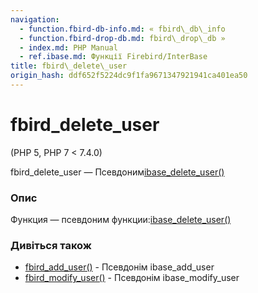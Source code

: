 ```yaml
---
navigation:
  - function.fbird-db-info.md: « fbird\_db\_info
  - function.fbird-drop-db.md: fbird\_drop\_db »
  - index.md: PHP Manual
  - ref.ibase.md: Функції Firebird/InterBase
title: fbird\_delete\_user
origin_hash: ddf652f5224dc9f1fa9671347921941ca401ea50
---
```

# fbird\_delete\_user

(PHP 5, PHP 7 < 7.4.0)

fbird\_delete\_user — Псевдоним[ibase\_delete\_user()](function.ibase-delete-user.md)

### Опис

Функция — псевдоним функции:[ibase\_delete\_user()](function.ibase-delete-user.md)

### Дивіться також

-   [fbird\_add\_user()](function.fbird-add-user.md) \- Псевдонім ibase\_add\_user
-   [fbird\_modify\_user()](function.fbird-modify-user.md) \- Псевдонім ibase\_modify\_user
